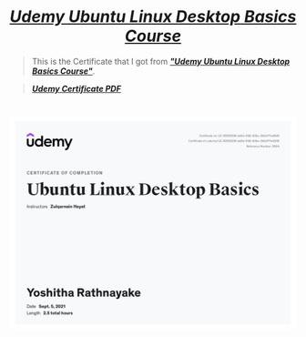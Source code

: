 # <div align="center"><a href="https://www.udemy.com/course/ubuntu-linux-dekstop-basics/?src=sac"><b><i>Udemy Ubuntu Linux Desktop Basics Course</i></b></a></div>

> This is the Certificate that I got from <a href="https://www.udemy.com/course/ubuntu-linux-dekstop-basics/?src=sac"><b><i>"Udemy Ubuntu Linux Desktop Basics Course"</i></b></a>.

> <a href="https://mail.google.com/mail/u/1?ui=2&ik=046e9a778c&attid=0.1&permmsgid=msg-a:r7383191858091232071&th=17e22b912f5e7481&view=att&disp=inline&realattid=f_kxzfv0eq0"><b><i>Udemy Certificate PDF</i></b></a>

# <img src="Udemy Certificate JPG.jpg">
